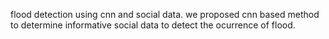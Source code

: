 flood detection using cnn and social data.
we proposed cnn based method to determine informative social data to detect the ocurrence of flood.
